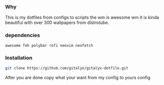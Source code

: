 ### Why

This is my dotfiles from configs to scripts the wm is awesome wm it is kinda beautiful with over 300 wallpapers from distrotube.

### dependencies

  ```sh
  awesome feh polybar rofi neovim neofetch
  ```
### Installation

  ```sh
  git clone https://github.com/gitalyx/gitalyx-dotfile.git
  ```

After you are done copy what your want from my config to yours config
